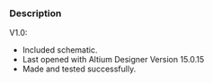 ### Description

V1.0:
- Included schematic.
- Last opened with Altium Designer Version 15.0.15
- Made and tested successfully.

